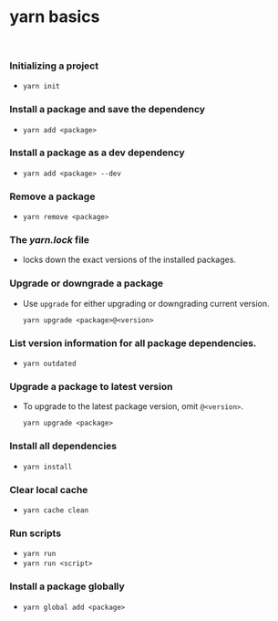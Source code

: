 # yarn basics

&nbsp;

### Initializing a project
* `yarn init`

### Install a package and save the dependency
* `yarn add <package>`

### Install a package as a dev dependency
* `yarn add <package> --dev`

### Remove a package
* `yarn remove <package>`

### The *yarn.lock* file
* locks down the exact versions of the installed packages.

### Upgrade or downgrade a package
* Use `upgrade` for either upgrading or downgrading current version.

    `yarn upgrade <package>@<version>`

### List version information for all package dependencies.
* `yarn outdated`

### Upgrade a package to latest version
* To upgrade to the latest package version, omit `@<version>`.

    `yarn upgrade <package>`

### Install all dependencies
* `yarn install`

### Clear local cache
* `yarn cache clean`

### Run scripts
* `yarn run`
* `yarn run <script>`

### Install a package globally
* `yarn global add <package>`
